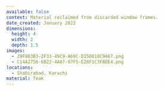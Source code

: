 ```yaml
---
available: false
context: Material reclaimed from discarded window frames.
date_created: January 2022
dimensions:
  height: 4
  width: 2
  depth: 1.5
images:
  - 29F983B3-2F33-49C9-A69C-D15D810C9467.png
  - C14A2756-6B22-4A07-97F5-E28F1C3FBDE4.png
locations:
  - Shabirabad, Karachi
material: Teak
---
```

